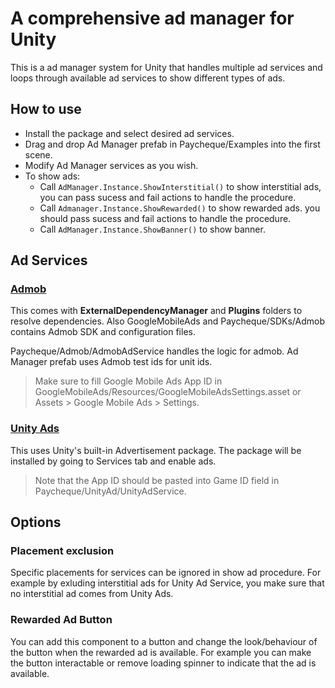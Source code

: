 # A comprehensive ad manager for Unity

This is a ad manager system for Unity that handles multiple ad services and loops through available ad services to show different types of ads.


## How to use

- Install the package and select desired ad services.
- Drag and drop Ad Manager prefab in Paycheque/Examples into the first scene.
- Modify Ad Manager services as you wish.
- To show ads:
    - Call `AdManager.Instance.ShowInterstitial()` to show interstitial ads, you can pass sucess and fail actions to handle the procedure.
    - Call `Admanager.Instance.ShowRewarded()` to show rewarded ads. you should pass sucess and fail actions to handle the procedure.
    - Call `AdManager.Instance.ShowBanner()` to show banner.

## Ad Services

### [Admob](https://developers.google.com/admob/unity/quick-start)
This comes with **ExternalDependencyManager** and **Plugins** folders to resolve dependencies. Also GoogleMobileAds and Paycheque/SDKs/Admob contains Admob SDK and configuration files.

Paycheque/Admob/AdmobAdService handles the logic for admob. Ad Manager prefab uses Admob test ids for unit ids.

> Make sure to fill Google Mobile Ads App ID in GoogleMobileAds/Resources/GoogleMobileAdsSettings.asset or Assets > Google Mobile Ads > Settings.

### [Unity Ads](https://docs.unity3d.com/Packages/com.unity.ads@3.7/manual/index.html)
This uses Unity's built-in Advertisement package. The package will be installed by going to Services tab and enable ads.

> Note that the App ID should be pasted into Game ID field in Paycheque/UnityAd/UnityAdService.

## Options

### Placement exclusion
Specific placements for services can be ignored in show ad procedure. For example by exluding interstitial ads for Unity Ad Service, you make sure that no interstitial ad comes from Unity Ads.

### Rewarded Ad Button
You can add this component to a button and change the look/behaviour of the button when the rewarded ad is available. For example you can make the button interactable or remove loading spinner to indicate that the ad is available.
